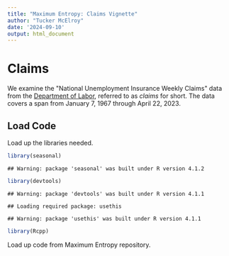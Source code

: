 ```yaml
---
title: "Maximum Entropy: Claims Vignette"
author: "Tucker McElroy"
date: '2024-09-10'
output: html_document
---
```




# Claims

We examine the "National Unemployment Insurance Weekly Claims" data from the
[Department of Labor](https://oui.doleta.gov/unemploy/claims.asp), referred to
as *claims* for short. The data covers a span from January 7, 1967 through 
April 22, 2023.  
  
## Load Code

Load up the libraries needed.


```r
library(seasonal)
```

```
## Warning: package 'seasonal' was built under R version 4.1.2
```

```r
library(devtools)
```

```
## Warning: package 'devtools' was built under R version 4.1.1
```

```
## Loading required package: usethis
```

```
## Warning: package 'usethis' was built under R version 4.1.1
```

```r
library(Rcpp)
```

Load up code from Maximum Entropy repository.






